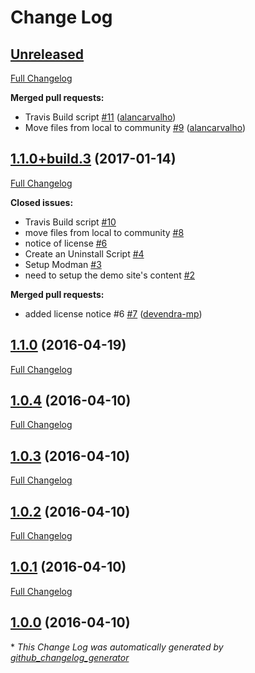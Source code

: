 # Change Log

## [Unreleased](https://github.com/merchantprotocol/M1-advanced-data-flow/tree/HEAD)

[Full Changelog](https://github.com/merchantprotocol/M1-advanced-data-flow/compare/1.1.0+build.3...HEAD)

**Merged pull requests:**

- Travis Build script [\#11](https://github.com/merchantprotocol/M1-advanced-data-flow/pull/11) ([alancarvalho](https://github.com/alancarvalho))
- Move files from local to community [\#9](https://github.com/merchantprotocol/M1-advanced-data-flow/pull/9) ([alancarvalho](https://github.com/alancarvalho))

## [1.1.0+build.3](https://github.com/merchantprotocol/M1-advanced-data-flow/tree/1.1.0+build.3) (2017-01-14)
[Full Changelog](https://github.com/merchantprotocol/M1-advanced-data-flow/compare/1.1.0...1.1.0+build.3)

**Closed issues:**

- Travis Build script [\#10](https://github.com/merchantprotocol/M1-advanced-data-flow/issues/10)
- move files from local to community [\#8](https://github.com/merchantprotocol/M1-advanced-data-flow/issues/8)
- notice of license [\#6](https://github.com/merchantprotocol/M1-advanced-data-flow/issues/6)
- Create an Uninstall Script [\#4](https://github.com/merchantprotocol/M1-advanced-data-flow/issues/4)
- Setup Modman [\#3](https://github.com/merchantprotocol/M1-advanced-data-flow/issues/3)
- need to setup the demo site's content [\#2](https://github.com/merchantprotocol/M1-advanced-data-flow/issues/2)

**Merged pull requests:**

- added license notice \#6 [\#7](https://github.com/merchantprotocol/M1-advanced-data-flow/pull/7) ([devendra-mp](https://github.com/devendra-mp))

## [1.1.0](https://github.com/merchantprotocol/M1-advanced-data-flow/tree/1.1.0) (2016-04-19)
[Full Changelog](https://github.com/merchantprotocol/M1-advanced-data-flow/compare/1.0.4...1.1.0)

## [1.0.4](https://github.com/merchantprotocol/M1-advanced-data-flow/tree/1.0.4) (2016-04-10)
[Full Changelog](https://github.com/merchantprotocol/M1-advanced-data-flow/compare/1.0.3...1.0.4)

## [1.0.3](https://github.com/merchantprotocol/M1-advanced-data-flow/tree/1.0.3) (2016-04-10)
[Full Changelog](https://github.com/merchantprotocol/M1-advanced-data-flow/compare/1.0.2...1.0.3)

## [1.0.2](https://github.com/merchantprotocol/M1-advanced-data-flow/tree/1.0.2) (2016-04-10)
[Full Changelog](https://github.com/merchantprotocol/M1-advanced-data-flow/compare/1.0.1...1.0.2)

## [1.0.1](https://github.com/merchantprotocol/M1-advanced-data-flow/tree/1.0.1) (2016-04-10)
[Full Changelog](https://github.com/merchantprotocol/M1-advanced-data-flow/compare/1.0.0...1.0.1)

## [1.0.0](https://github.com/merchantprotocol/M1-advanced-data-flow/tree/1.0.0) (2016-04-10)


\* *This Change Log was automatically generated by [github_changelog_generator](https://github.com/skywinder/Github-Changelog-Generator)*